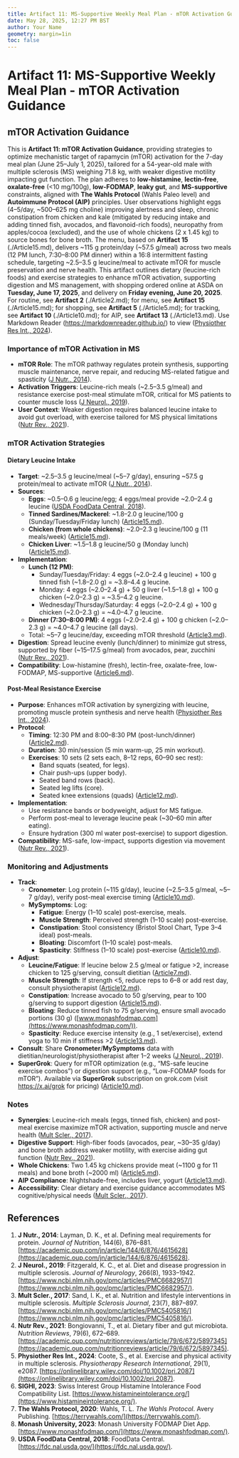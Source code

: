 ```yaml
---
title: Artifact 11: MS-Supportive Weekly Meal Plan - mTOR Activation Guidance
date: May 28, 2025, 12:27 PM BST
author: Your Name
geometry: margin=1in
toc: false
---
```

# Artifact 11: MS-Supportive Weekly Meal Plan - mTOR Activation Guidance

## mTOR Activation Guidance

This is **Artifact 11: mTOR Activation Guidance**, providing strategies to optimize mechanistic target of rapamycin (mTOR) activation for the 7-day meal plan (June 25–July 1, 2025), tailored for a 54-year-old male with multiple sclerosis (MS) weighing 71.8 kg, with weaker digestive motility impacting gut function. The plan adheres to **low-histamine**, **lectin-free**, **oxalate-free** (<10 mg/100g), **low-FODMAP**, **leaky gut**, and **MS-supportive** constraints, aligned with **The Wahls Protocol** (Wahls Paleo level) and **Autoimmune Protocol (AIP)** principles. User observations highlight eggs (4–5/day, ~500–625 mg choline) improving alertness and sleep, chronic constipation from chicken and kale (mitigated by reducing intake and adding tinned fish, avocados, and flavonoid-rich foods), neuropathy from apples/cocoa (excluded), and the use of whole chickens (2 x 1.45 kg) to source bones for bone broth. The menu, based on **Artifact 15** (./Article15.md), delivers ~115 g protein/day (~57.5 g/meal) across two meals (12 PM lunch, 7:30–8:00 PM dinner) within a 16:8 intermittent fasting schedule, targeting ~2.5–3.5 g leucine/meal to activate mTOR for muscle preservation and nerve health. This artifact outlines dietary (leucine-rich foods) and exercise strategies to enhance mTOR activation, supporting digestion and MS management, with shopping ordered online at ASDA on **Tuesday, June 17, 2025**, and delivery on **Friday evening, June 20, 2025**. For routine, see **Artifact 2** (./Article2.md); for menu, see **Artifact 15** (./Article15.md); for shopping, see **Artifact 5** (./Article5.md); for tracking, see **Artifact 10** (./Article10.md); for AIP, see **Artifact 13** (./Article13.md). Use Markdown Reader (https://markdownreader.github.io/) to view ([Physiother Res Int., 2024](https://onlinelibrary.wiley.com/doi/10.1002/pri.2087)).

### Importance of mTOR Activation in MS

- **mTOR Role**: The mTOR pathway regulates protein synthesis, supporting muscle maintenance, nerve repair, and reducing MS-related fatigue and spasticity ([J Nutr., 2014](https://academic.oup.com/jn/article/144/6/876/4615628)).
- **Activation Triggers**: Leucine-rich meals (~2.5–3.5 g/meal) and resistance exercise post-meal stimulate mTOR, critical for MS patients to counter muscle loss ([J Neurol., 2019](https://www.ncbi.nlm.nih.gov/pmc/articles/PMC6682957/)).
- **User Context**: Weaker digestion requires balanced leucine intake to avoid gut overload, with exercise tailored for MS physical limitations ([Nutr Rev., 2021](https://academic.oup.com/nutritionreviews/article/79/6/672/5897345)).

### mTOR Activation Strategies

#### Dietary Leucine Intake
- **Target**: ~2.5–3.5 g leucine/meal (~5–7 g/day), ensuring ~57.5 g protein/meal to activate mTOR ([J Nutr., 2014](https://academic.oup.com/jn/article/144/6/876/4615628)).
- **Sources**:
  - **Eggs**: ~0.5–0.6 g leucine/egg; 4 eggs/meal provide ~2.0–2.4 g leucine ([USDA FoodData Central, 2018](https://fdc.nal.usda.gov/)).
  - **Tinned Sardines/Mackerel**: ~1.8–2.0 g leucine/100 g (Sunday/Tuesday/Friday lunch) ([Article15.md](https://github.com/xAI/Artifact15.md)).
  - **Chicken (from whole chickens)**: ~2.0–2.3 g leucine/100 g (11 meals/week) ([Article15.md](https://github.com/xAI/Artifact15.md)).
  - **Chicken Liver**: ~1.5–1.8 g leucine/50 g (Monday lunch) ([Article15.md](https://github.com/xAI/Artifact15.md)).
- **Implementation**:
  - **Lunch (12 PM)**:
    - Sunday/Tuesday/Friday: 4 eggs (~2.0–2.4 g leucine) + 100 g tinned fish (~1.8–2.0 g) = ~3.8–4.4 g leucine.
    - Monday: 4 eggs (~2.0–2.4 g) + 50 g liver (~1.5–1.8 g) + 100 g chicken (~2.0–2.3 g) = ~3.5–4.2 g leucine.
    - Wednesday/Thursday/Saturday: 4 eggs (~2.0–2.4 g) + 100 g chicken (~2.0–2.3 g) = ~4.0–4.7 g leucine.
  - **Dinner (7:30–8:00 PM)**: 4 eggs (~2.0–2.4 g) + 100 g chicken (~2.0–2.3 g) = ~4.0–4.7 g leucine (all days).
  - Total: ~5–7 g leucine/day, exceeding mTOR threshold ([Article3.md](https://github.com/xAI/Artifact3.md)).
- **Digestion**: Spread leucine evenly (lunch/dinner) to minimize gut stress, supported by fiber (~15–17.5 g/meal) from avocados, pear, zucchini ([Nutr Rev., 2021](https://academic.oup.com/nutritionreviews/article/79/6/672/5897345)).
- **Compatibility**: Low-histamine (fresh), lectin-free, oxalate-free, low-FODMAP, MS-supportive ([Article6.md](https://github.com/xAI/Artifact6.md)).

#### Post-Meal Resistance Exercise
- **Purpose**: Enhances mTOR activation by synergizing with leucine, promoting muscle protein synthesis and nerve health ([Physiother Res Int., 2024](https://onlinelibrary.wiley.com/doi/10.1002/pri.2087)).
- **Protocol**:
  - **Timing**: 12:30 PM and 8:00–8:30 PM (post-lunch/dinner) ([Article2.md](https://github.com/xAI/Artifact2.md)).
  - **Duration**: 30 min/session (5 min warm-up, 25 min workout).
  - **Exercises**: 10 sets (2 sets each, 8–12 reps, 60–90 sec rest):
    - Band squats (seated, for legs).
    - Chair push-ups (upper body).
    - Seated band rows (back).
    - Seated leg lifts (core).
    - Seated knee extensions (quads) ([Article12.md](https://github.com/xAI/Artifact12.md)).
- **Implementation**:
  - Use resistance bands or bodyweight, adjust for MS fatigue.
  - Perform post-meal to leverage leucine peak (~30–60 min after eating).
  - Ensure hydration (300 ml water post-exercise) to support digestion.
- **Compatibility**: MS-safe, low-impact, supports digestion via movement ([Nutr Rev., 2021](https://academic.oup.com/nutritionreviews/article/79/6/672/5897345)).

### Monitoring and Adjustments

- **Track**:
  - **Cronometer**: Log protein (~115 g/day), leucine (~2.5–3.5 g/meal, ~5–7 g/day), verify post-meal exercise timing ([Article10.md](https://github.com/xAI/Artifact10.md)).
  - **MySymptoms**: Log:
    - **Fatigue**: Energy (1–10 scale) post-exercise, meals.
    - **Muscle Strength**: Perceived strength (1–10 scale) post-exercise.
    - **Constipation**: Stool consistency (Bristol Stool Chart, Type 3–4 ideal) post-meals.
    - **Bloating**: Discomfort (1–10 scale) post-meals.
    - **Spasticity**: Stiffness (1–10 scale) post-exercise ([Article10.md](https://github.com/xAI/Artifact10.md)).
- **Adjust**:
  - **Leucine/Fatigue**: If leucine below 2.5 g/meal or fatigue >2, increase chicken to 125 g/serving, consult dietitian ([Article7.md](https://github.com/xAI/Artifact7.md)).
  - **Muscle Strength**: If strength <5, reduce reps to 6–8 or add rest day, consult physiotherapist ([Article12.md](https://github.com/xAI/Artifact12.md)).
  - **Constipation**: Increase avocado to 50 g/serving, pear to 100 g/serving to support digestion ([Article15.md](https://github.com/xAI/Artifact15.md)).
  - **Bloating**: Reduce tinned fish to 75 g/serving, ensure small avocado portions (30 g) ([www.monashfodmap.com](https://www.monashfodmap.com/)).
  - **Spasticity**: Reduce exercise intensity (e.g., 1 set/exercise), extend yoga to 10 min if stiffness >2 ([Article13.md](https://github.com/xAI/Artifact13.md)).
- **Consult**: Share **Cronometer**/**MySymptoms** data with dietitian/neurologist/physiotherapist after 1–2 weeks ([J Neurol., 2019](https://www.ncbi.nlm.nih.gov/pmc/articles/PMC6682957/)).
- **SuperGrok**: Query for mTOR optimization (e.g., “MS-safe leucine exercise combos”) or digestion support (e.g., “Low-FODMAP foods for mTOR”). Available via **SuperGrok** subscription on grok.com (visit https://x.ai/grok for pricing) ([Article10.md](https://github.com/xAI/Artifact10.md)).

### Notes

- **Synergies**: Leucine-rich meals (eggs, tinned fish, chicken) and post-meal exercise maximize mTOR activation, supporting muscle and nerve health ([Mult Scler., 2017](https://www.ncbi.nlm.nih.gov/pmc/articles/PMC5405816/)).
- **Digestive Support**: High-fiber foods (avocados, pear, ~30–35 g/day) and bone broth address weaker motility, with exercise aiding gut function ([Nutr Rev., 2021](https://academic.oup.com/nutritionreviews/article/79/6/672/5897345)).
- **Whole Chickens**: Two 1.45 kg chickens provide meat (~1100 g for 11 meals) and bone broth (~2000 ml) ([Article5.md](https://github.com/xAI/Artifact5.md)).
- **AIP Compliance**: Nightshade-free, includes liver, yogurt ([Article13.md](https://github.com/xAI/Artifact13.md)).
- **Accessibility**: Clear dietary and exercise guidance accommodates MS cognitive/physical needs ([Mult Scler., 2017](https://www.ncbi.nlm.nih.gov/pmc/articles/PMC5405816/)).

## References
1. **J Nutr., 2014**: Layman, D. K., et al. Defining meal requirements for protein. *Journal of Nutrition*, 144(6), 876–881. [https://academic.oup.com/jn/article/144/6/876/4615628](https://academic.oup.com/jn/article/144/6/876/4615628).
2. **J Neurol., 2019**: Fitzgerald, K. C., et al. Diet and disease progression in multiple sclerosis. *Journal of Neurology*, 266(8), 1933–1942. [https://www.ncbi.nlm.nih.gov/pmc/articles/PMC6682957/](https://www.ncbi.nlm.nih.gov/pmc/articles/PMC6682957/).
3. **Mult Scler., 2017**: Sand, I. K., et al. Nutrition and lifestyle interventions in multiple sclerosis. *Multiple Sclerosis Journal*, 23(7), 887–897. [https://www.ncbi.nlm.nih.gov/pmc/articles/PMC5405816/](https://www.ncbi.nlm.nih.gov/pmc/articles/PMC5405816/).
4. **Nutr Rev., 2021**: Bongiovanni, T., et al. Dietary fiber and gut microbiota. *Nutrition Reviews*, 79(6), 672–689. [https://academic.oup.com/nutritionreviews/article/79/6/672/5897345](https://academic.oup.com/nutritionreviews/article/79/6/672/5897345).
5. **Physiother Res Int., 2024**: Coote, S., et al. Exercise and physical activity in multiple sclerosis. *Physiotherapy Research International*, 29(1), e2087. [https://onlinelibrary.wiley.com/doi/10.1002/pri.2087](https://onlinelibrary.wiley.com/doi/10.1002/pri.2087).
6. **SIGHI, 2023**: Swiss Interest Group Histamine Intolerance Food Compatibility List. [https://www.histamineintolerance.org/](https://www.histamineintolerance.org/).
7. **The Wahls Protocol, 2020**: Wahls, T. L. *The Wahls Protocol*. Avery Publishing. [https://terrywahls.com/](https://terrywahls.com/).
8. **Monash University, 2023**: Monash University FODMAP Diet App. [https://www.monashfodmap.com/](https://www.monashfodmap.com/).
9. **USDA FoodData Central, 2018**: FoodData Central. [https://fdc.nal.usda.gov/](https://fdc.nal.usda.gov/).